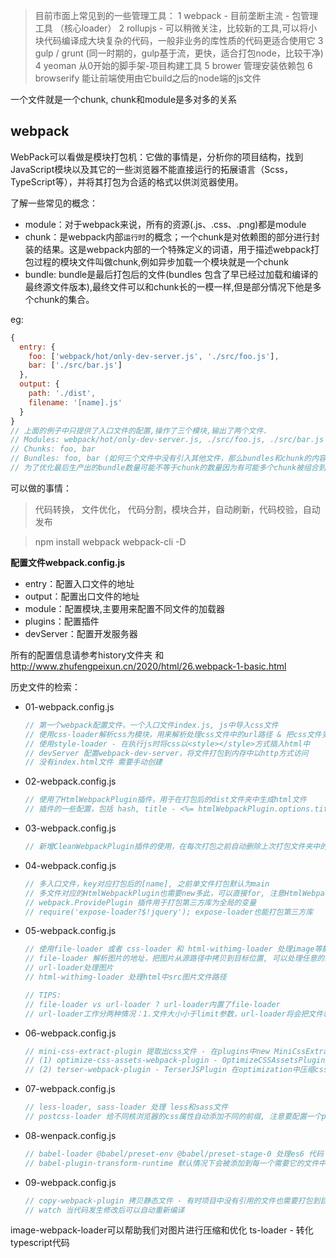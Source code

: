 > 目前市面上常见到的一些管理工具：
1 webpack - 目前垄断主流 - 包管理工具 （核心loader）
2 rollupjs - 可以稍微关注，比较新的工具,可以将小块代码编译成大块复杂的代码，一般非业务的库性质的代码更适合使用它
3 gulp / grunt (同一时期的，gulp基于流，更快，适合打包node，比较干净)
4 yeoman 从0开始的脚手架-项目构建工具
5 brower 管理安装依赖包
6 browserify 能让前端使用由它build之后的node端的js文件

一个文件就是一个chunk, chunk和module是多对多的关系 

## webpack
WebPack可以看做是模块打包机：它做的事情是，分析你的项目结构，找到JavaScript模块以及其它的一些浏览器不能直接运行的拓展语言（Scss，TypeScript等），并将其打包为合适的格式以供浏览器使用。

了解一些常见的概念：
- module：对于webpack来说，所有的资源(.js、.css、.png)都是module
- chunk：是webpack内部`运行时`的概念；一个chunk是对依赖图的部分进行封装的结果。这是webpack内部的一个特殊定义的词语，用于描述webpack打包过程的模块文件叫做chunk,例如异步加载一个模块就是一个chunk
- bundle: bundle是最后打包后的文件(bundles 包含了早已经过加载和编译的最终源文件版本),最终文件可以和chunk长的一模一样,但是部分情况下他是多个chunk的集合。

eg:
```js
{
  entry: {
    foo: ['webpack/hot/only-dev-server.js', './src/foo.js'],
    bar: ['./src/bar.js']
  },
  output: {
    path: './dist',
    filename: '[name].js'
  }
}
// 上面的例子中只提供了入口文件的配置,操作了三个模块,输出了两个文件.
// Modules: webpack/hot/only-dev-server.js, ./src/foo.js, ./src/bar.js 以及他们内部深入引用的其他文件
// Chunks: foo, bar
// Bundles: foo, bar (如何三个文件中没有引入其他文件，那么bundles和chunk的内容一致)
// 为了优化最后生产出的bundle数量可能不等于chunk的数量因为有可能多个chunk被组合到了一个Bundle中
```


可以做的事情：
> 代码转换， 文件优化， 代码分割，模块合并，自动刷新，代码校验，自动发布

> npm install webpack webpack-cli -D

**配置文件webpack.config.js**
- entry：配置入口文件的地址
- output：配置出口文件的地址
- module：配置模块,主要用来配置不同文件的加载器
- plugins：配置插件
- devServer：配置开发服务器

所有的配置信息请参考history文件夹 和 http://www.zhufengpeixun.cn/2020/html/26.webpack-1-basic.html

历史文件的检索：
- 01-webpack.config.js
    ```js
    // 第一个webpack配置文件，一个入口文件index.js, js中导入css文件
    // 使用css-loader解析css为模块，用来解析处理css文件中的url路径 & 把css文件变成模块(临时)
    // 使用style-loader - 在执行js时将css以<style></style>方式插入html中
    // devServer 配置webpack-dev-server，将文件打包到内存中以http方式访问
    // 没有index.html文件 需要手动创建
    ```

- 02-webpack.config.js
    ```js
    // 使用了HtmlWebpackPlugin插件，用于在打包后的dist文件夹中生成html文件
    // 插件的一些配置，包括 hash, title - <%= htmlWebpackPlugin.options.title %>
    ```

- 03-webpack.config.js
    ```js
    // 新增CleanWebpackPlugin插件的使用，在每次打包之前自动删除上次打包文件夹中的内容
    ```

- 04-webpack.config.js
    ```js
    // 多入口文件，key对应打包后的[name], 之前单文件打包默认为main
    // 多文件对应的HtmlWebpackPlugin也需要new多此，可以直接for, 注意HtmlWebpackPlugin中的chunks配置
    // webpack.ProvidePlugin 插件用于打包第三方库为全局的变量
    // require('expose-loader?$!jquery'); expose-loader也能打包第三方库 
    ```
- 05-webpack.config.js
    ```js
    // 使用file-loader 或者 css-loader 和 html-withimg-loader 处理image等静态资源
    // file-loader 解析图片的地址，把图片从源路径中拷贝到目标位置, 可以处理任意的二进制，包括字体等文件
    // url-loader处理图片
    // html-withimg-loader 处理html中src图片文件路径

    // TIPS:
    // file-loader vs url-loader ? url-loader内置了file-loader
    // url-loader工作分两种情况：1.文件大小小于limit参数，url-loader将会把文件转为DataURL；2.文件大小大于limit，url-loader会调用file-loader进行处理，参数也会直接传给file-loader。因此我们只需要安装url-loader即可
    ```

- 06-webpack.config.js
    ```js
    // mini-css-extract-plugin 提取出css文件 - 在plugins中new MiniCssExtractPlugin, 同时module处理css的loader中用 MiniCssExtractPlugin。 此插件用来替换 style-loader （因为它可以将css提取出来， style-loader只是将css通过style标签内置在html中）
    // (1) optimize-css-assets-webpack-plugin - OptimizeCSSAssetsPlugin
    // (2) terser-webpack-plugin - TerserJSPlugin 在optimization中压缩css和js文件
    ```
- 07-webpack.config.js
    ```js
    // less-loader, sass-loader 处理 less和sass文件
    // postcss-loader 给不同核浏览器的css属性自动添加不同的前缀, 注意要配置一个postcss.config.js配置文件
    ```
- 08-wenpack.config.js
    ```js
    // babel-loader @babel/preset-env @babel/preset-stage-0 处理es6 代码
    // babel-plugin-transform-runtime 默认情况下会被添加到每一个需要它的文件中。你可以引入 @babel/runtime 作为一个独立模块，来避免重复引入 
    ```

- 09-webpack.config.js
    ```js
    // copy-webpack-plugin 拷贝静态文件 - 有时项目中没有引用的文件也需要打包到目标目录
    // watch 当代码发生修改后可以自动重新编译
    ```


image-webpack-loader可以帮助我们对图片进行压缩和优化
ts-loader - 转化typescript代码

